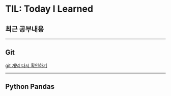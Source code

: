 # TIL: Today I Learned

## 최근 공부내용







---



## Git
[git 개념 다시 확인하기](/Git)





---



## Python Pandas









